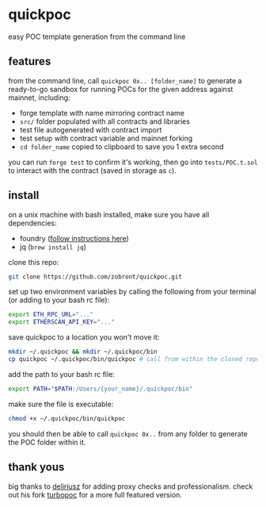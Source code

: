 # quickpoc

easy POC template generation from the command line

## features

from the command line, call `quickpoc 0x.. [folder_name]` to generate a ready-to-go sandbox for running POCs for the given address against mainnet, including:

- forge template with name mirroring contract name
- `src/` folder populated with all contracts and libraries
- test file autogenerated with contract import
- test setup with contract variable and mainnet forking
- `cd folder_name` copied to clipboard to save you 1 extra second

you can run `forge test` to confirm it's working, then go into `tests/POC.t.sol` to interact with the contract (saved in storage as `c`).

## install

on a unix machine with bash installed, make sure you have all dependencies:
- foundry ([follow instructions here](https://github.com/foundry-rs/foundry))
- jq (`brew install jq`)

clone this repo:

```bash
git clone https://github.com/zobront/quickpoc.git
```

set up two environment variables by calling the following from your terminal (or adding to your bash rc file):
```bash
export ETH_RPC_URL="..."
export ETHERSCAN_API_KEY="..."
```

save quickpoc to a location you won't move it:
```bash
mkdir ~/.quickpoc && mkdir ~/.quickpoc/bin
cp quickpoc ~/.quickpoc/bin/quickpoc # call from within the cloned repo
```

add the path to your bash rc file:
```bash
export PATH="$PATH:/Users/{your_name}/.quickpoc/bin"
```

make sure the file is executable:
```bash
chmod +x ~/.quickpoc/bin/quickpoc
```

you should then be able to call `quickpoc 0x..` from any folder to generate the POC folder within it.

## thank yous

big thanks to [deliriusz](https://github.com/deliriusz) for adding proxy checks and professionalism. check out his fork [turbopoc](https://github.com/deliriusz/turbopoc) for a more full featured version.
